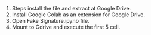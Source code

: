1. Steps install the file and extract at Google Drive.
2. Install Google Colab as an extension for Google Drive.
3. Open Fake Signature.ipynb file.
4. Mount to Gdrive and execute the first 5 cell.
